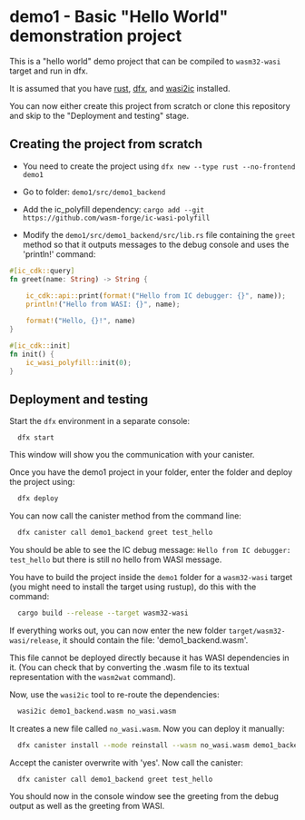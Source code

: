 # demo1 - Basic "Hello World" demonstration project

This is a "hello world" demo project that can be compiled to `wasm32-wasi` target and run in dfx.

It is assumed that you have [rust](https://doc.rust-lang.org/book/ch01-01-installation.html), [dfx](https://internetcomputer.org/docs/current/developer-docs/setup/install/), and [wasi2ic](https://github.com/wasm-forge/wasi2ic) installed.


You can now either create this project from scratch or clone this repository and skip to the "Deployment and testing" stage.


## Creating the project from scratch

* You need to create the project using `dfx new --type rust --no-frontend demo1`
* Go to folder: `demo1/src/demo1_backend`
* Add the ic_polyfill dependency: `cargo add --git https://github.com/wasm-forge/ic-wasi-polyfill`

* Modify the `demo1/src/demo1_backend/src/lib.rs` file containing the `greet` method so that it outputs messages to the debug console and uses the 'println!' command:

```rust
#[ic_cdk::query]
fn greet(name: String) -> String {
    
    ic_cdk::api::print(format!("Hello from IC debugger: {}", name));
    println!("Hello from WASI: {}", name);

    format!("Hello, {}!", name)
}

#[ic_cdk::init]
fn init() {
    ic_wasi_polyfill::init(0);
}

```


## Deployment and testing

Start the `dfx` environment in a separate console:
```
  dfx start
```
This window will show you the communication with your canister.


Once you have the demo1 project in your folder, enter the folder and deploy the project using:

```bash
  dfx deploy
```

You can now call the canister method from the command line:

```bash
  dfx canister call demo1_backend greet test_hello
```

You should be able to see the IC debug message: `Hello from IC debugger: test_hello` but there is still no hello from WASI message.

You have to build the project inside the `demo1` folder for a `wasm32-wasi` target (you might need to install the target using rustup), do this with the command:
```bash
  cargo build --release --target wasm32-wasi
```

If everything works out, you can now enter the new folder `target/wasm32-wasi/release`, it should contain the file: 'demo1_backend.wasm'.

This file cannot be deployed directly because it has WASI dependencies in it. 
(You can check that by converting the .wasm file to its textual representation with the `wasm2wat` command).

Now, use the `wasi2ic` tool to re-route the dependencies:
```bash
  wasi2ic demo1_backend.wasm no_wasi.wasm
```
It creates a new file called `no_wasi.wasm`. Now you can deploy it manually:

```bash
  dfx canister install --mode reinstall --wasm no_wasi.wasm demo1_backend
```

Accept the canister overwrite with 'yes'. Now call the canister:

```bash
  dfx canister call demo1_backend greet test_hello
```

You should now in the console window see the greeting from the debug output as well as the greeting from WASI.

